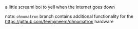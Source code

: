 a little screami boi to yell when the internet goes down

note: `ohnomatron` branch contains additional functionality for the https://github.com/feemjmeem/ohnomatron hardware
